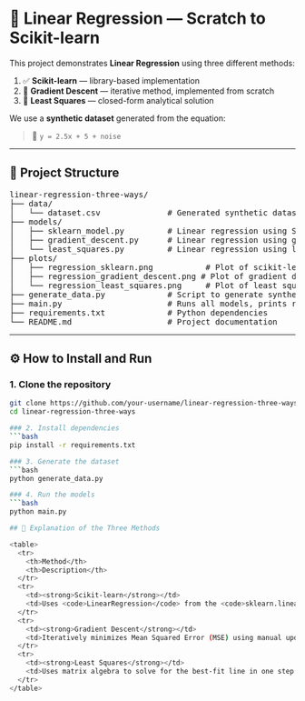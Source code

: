 # 🔢 Linear Regression — Scratch to Scikit-learn

This project demonstrates **Linear Regression** using three different methods:

1. ✅ **Scikit-learn** — library-based implementation  
2. 🔧 **Gradient Descent** — iterative method, implemented from scratch  
3. 🧮 **Least Squares** — closed-form analytical solution  

We use a **synthetic dataset** generated from the equation:

> 🧾 `y = 2.5x + 5 + noise`

---

## 📁 Project Structure

<pre>
linear-regression-three-ways/
├── data/
│   └── dataset.csv              # Generated synthetic dataset
├── models/
│   ├── sklearn_model.py         # Linear regression using Scikit-learn
│   ├── gradient_descent.py      # Linear regression using gradient descent (from scratch)
│   └── least_squares.py         # Linear regression using least squares (analytical method)
├── plots/
│   ├── regression_sklearn.png           # Plot of scikit-learn model
│   ├── regression_gradient_descent.png # Plot of gradient descent model
│   └── regression_least_squares.png     # Plot of least squares model
├── generate_data.py             # Script to generate synthetic dataset
├── main.py                      # Runs all models, prints results, and saves plots
├── requirements.txt             # Python dependencies
└── README.md                    # Project documentation
</pre>

---

## ⚙️ How to Install and Run

### 1. Clone the repository
```bash
git clone https://github.com/your-username/linear-regression-three-ways.git
cd linear-regression-three-ways

### 2. Install dependencies
```bash
pip install -r requirements.txt

### 3. Generate the dataset
```bash
python generate_data.py

### 4. Run the models
```bash
python main.py

## 🧠 Explanation of the Three Methods

<table>
  <tr>
    <th>Method</th>
    <th>Description</th>
  </tr>
  <tr>
    <td><strong>Scikit-learn</strong></td>
    <td>Uses <code>LinearRegression</code> from the <code>sklearn.linear_model</code> module.</td>
  </tr>
  <tr>
    <td><strong>Gradient Descent</strong></td>
    <td>Iteratively minimizes Mean Squared Error (MSE) using manual updates to weights and bias.</td>
  </tr>
  <tr>
    <td><strong>Least Squares</strong></td>
    <td>Uses matrix algebra to solve for the best-fit line in one step (analytical).</td>
  </tr>
</table>